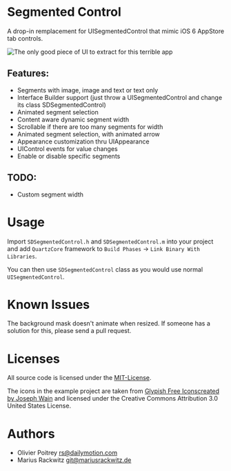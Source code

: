 # Segmented Control

A drop-in remplacement for UISegmentedControl that mimic iOS 6 AppStore tab controls.

![The only good piece of UI to extract for this terrible app](http://d.pr/i/Fn5X+)

## Features:

- Segments with image, image and text or text only
- Interface Builder support (just throw a UISegmentedControl and change its class SDSegmentedControl)
- Animated segment selection
- Content aware dynamic segment width
- Scrollable if there are too many segments for width
- Animated segment selection, with animated arrow
- Appearance customization thru UIAppearance
- UIControl events for value changes
- Enable or disable specific segments

## TODO:

- Custom segment width

# Usage

Import `SDSegmentedControl.h` and `SDSegmentedControl.m` into your project and add `QuartzCore` framework to `Build Phases` -> `Link Binary With Libraries`.

You can then use `SDSegmentedControl` class as you would use normal `UISegmentedControl`.

# Known Issues

The background mask doesn't animate when resized. If someone has a solution for this, please send a pull request.

# Licenses

All source code is licensed under the [MIT-License](https://raw.github.com/rs/SDSegmentedControl/master/MIT-LICENSE).

The icons in the example project are taken from [Glypish Free Iconscreated by Joseph Wain](http://glyphish.com) and licensed under the Creative Commons Attribution 3.0 United States License.

# Authors

- Olivier Poitrey <rs@dailymotion.com>
- Marius Rackwitz <git@mariusrackwitz.de>